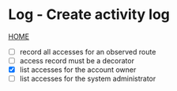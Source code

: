 # Log - Create activity log

[HOME](../../README.md)

- [ ] record all accesses for an observed route
- [ ] access record must be a decorator
- [x] list accesses for the account owner
- [ ] list accesses for the system administrator
